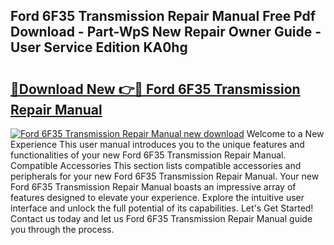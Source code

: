 ## Ford 6F35 Transmission Repair Manual Free Pdf Download - Part-WpS New Repair Owner Guide - User Service Edition KA0hg

# <h2><a href="http://bc2563.oget.top/?id=Ford+6F35+Transmission+Repair+Manual">🔗Download New 👉🔴 Ford 6F35 Transmission Repair Manual</a></h2>

[![Ford 6F35 Transmission Repair Manual new download](https://i.imgur.com/5g1atiW.png)](http://bc2563.oget.top/?id=Ford+6F35+Transmission+Repair+Manual)
Welcome to a New Experience This user manual introduces you to the unique features and functionalities of your new Ford 6F35 Transmission Repair Manual. Compatible Accessories This section lists compatible accessories and peripherals for your new Ford 6F35 Transmission Repair Manual. Your new Ford 6F35 Transmission Repair Manual boasts an impressive array of features designed to elevate your experience. Explore the intuitive user interface and unlock the full potential of its capabilities. Let's Get Started! Contact us today and let us Ford 6F35 Transmission Repair Manual guide you through the process.
